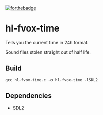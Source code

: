 [![forthebadge](https://forthebadge.com/images/badges/works-on-my-machine.svg)](https://forthebadge.com)

# hl-fvox-time

Tells you the current time in 24h format.

Sound files stolen straight out of half life.

## Build

`gcc hl-fvox-time.c -o hl-fvox-time -lSDL2`

## Dependencies

- SDL2

